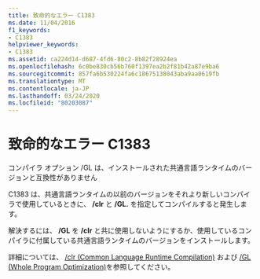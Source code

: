 ```yaml
---
title: 致命的なエラー C1383
ms.date: 11/04/2016
f1_keywords:
- C1383
helpviewer_keywords:
- C1383
ms.assetid: ca224d14-d687-4fd6-80c2-8b82f28924ea
ms.openlocfilehash: 6c0be830cb56b760f1397ea2b2f81b42a87e9ba6
ms.sourcegitcommit: 857fa6b530224fa6c18675138043aba9aa0619fb
ms.translationtype: MT
ms.contentlocale: ja-JP
ms.lasthandoff: 03/24/2020
ms.locfileid: "80203087"
---
```

# <a name="fatal-error-c1383"></a>致命的なエラー C1383

コンパイラ オプション /GL は、インストールされた共通言語ランタイムのバージョンと互換性がありません

C1383 は、共通言語ランタイムの以前のバージョンをそれより新しいコンパイラで使用しているときに、 **/clr** と **/GL.** を指定してコンパイルすると発生します。

解決するには、 **/GL** を **/clr** と共に使用しないようにするか、使用しているコンパイラに付属している共通言語ランタイムのバージョンをインストールします。

詳細については、 [/clr (Common Language Runtime Compilation)](../../build/reference/clr-common-language-runtime-compilation.md) および [/GL (Whole Program Optimization)](../../build/reference/gl-whole-program-optimization.md)を参照してください。
